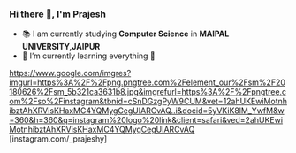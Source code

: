 ### Hi there 👋, I'm Prajesh


- 📚 I am currently studying **Computer Science** in **MAIPAL UNIVERSITY,JAIPUR**
- 📖 I’m currently learning everything 🤣
 
https://www.google.com/imgres?imgurl=https%3A%2F%2Fpng.pngtree.com%2Felement_our%2Fsm%2F20180626%2Fsm_5b321ca3631b8.jpg&imgrefurl=https%3A%2F%2Fpngtree.com%2Fso%2Finstagram&tbnid=cSnDGzgPyW9CUM&vet=12ahUKEwiMotnhibztAhXRVisKHaxMC4YQMygCegUIARCvAQ..i&docid=5yVKiK8lM_YwfM&w=360&h=360&q=instagram%20logo%20link&client=safari&ved=2ahUKEwiMotnhibztAhXRVisKHaxMC4YQMygCegUIARCvAQ [instagram.com/_prajeshy]
          
            
